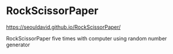 # RockScissorPaper

https://seouldavid.github.io/RockScissorPaper/

RockScissorPaper five times with computer using random number generator
